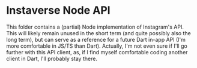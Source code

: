 # Instaverse Node API

This folder contains a (partial) Node implementation of Instagram's API. This will likely remain unused in the short term (and quite possibly also the long term), but can serve as a reference for a future Dart in-app API (I'm more comfortable in JS/TS than Dart). Actually, I'm not even sure if I'll go further with this API client, as, if I find myself comfortable coding another client in Dart, I'll probably stay there.